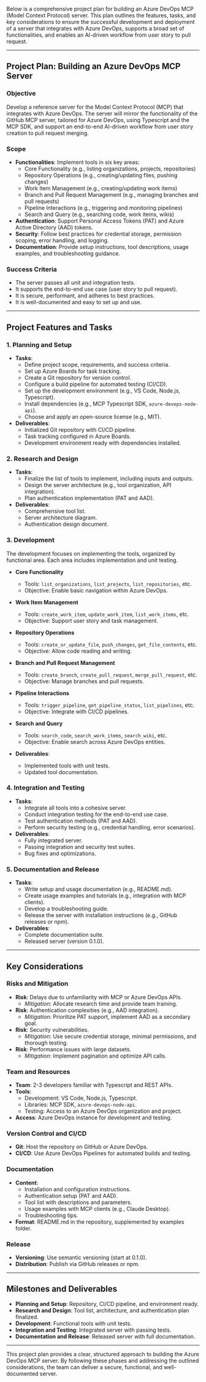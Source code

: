 Below is a comprehensive project plan for building an Azure DevOps MCP (Model Context Protocol) server. This plan outlines the features, tasks, and key considerations to ensure the successful development and deployment of a server that integrates with Azure DevOps, supports a broad set of functionalities, and enables an AI-driven workflow from user story to pull request.

---

## Project Plan: Building an Azure DevOps MCP Server

### Objective

Develop a reference server for the Model Context Protocol (MCP) that integrates with Azure DevOps. The server will mirror the functionality of the GitHub MCP server, tailored for Azure DevOps, using Typescript and the MCP SDK, and support an end-to-end AI-driven workflow from user story creation to pull request merging.

### Scope

- **Functionalities**: Implement tools in six key areas:
  - Core Functionality (e.g., listing organizations, projects, repositories)
  - Repository Operations (e.g., creating/updating files, pushing changes)
  - Work Item Management (e.g., creating/updating work items)
  - Branch and Pull Request Management (e.g., managing branches and pull requests)
  - Pipeline Interactions (e.g., triggering and monitoring pipelines)
  - Search and Query (e.g., searching code, work items, wikis)
- **Authentication**: Support Personal Access Tokens (PAT) and Azure Active Directory (AAD) tokens.
- **Security**: Follow best practices for credential storage, permission scoping, error handling, and logging.
- **Documentation**: Provide setup instructions, tool descriptions, usage examples, and troubleshooting guidance.

### Success Criteria

- The server passes all unit and integration tests.
- It supports the end-to-end use case (user story to pull request).
- It is secure, performant, and adheres to best practices.
- It is well-documented and easy to set up and use.

---

## Project Features and Tasks

### 1. Planning and Setup

- **Tasks**:
  - Define project scope, requirements, and success criteria.
  - Set up Azure Boards for task tracking.
  - Create a Git repository for version control.
  - Configure a build pipeline for automated testing (CI/CD).
  - Set up the development environment (e.g., VS Code, Node.js, Typescript).
  - Install dependencies (e.g., MCP Typescript SDK, `azure-devops-node-api`).
  - Choose and apply an open-source license (e.g., MIT).
- **Deliverables**:
  - Initialized Git repository with CI/CD pipeline.
  - Task tracking configured in Azure Boards.
  - Development environment ready with dependencies installed.

### 2. Research and Design

- **Tasks**:
  - Finalize the list of tools to implement, including inputs and outputs.
  - Design the server architecture (e.g., tool organization, API integration).
  - Plan authentication implementation (PAT and AAD).
- **Deliverables**:
  - Comprehensive tool list.
  - Server architecture diagram.
  - Authentication design document.

### 3. Development

The development focuses on implementing the tools, organized by functional area. Each area includes implementation and unit testing.

- **Core Functionality**

  - Tools: `list_organizations`, `list_projects`, `list_repositories`, etc.
  - Objective: Enable basic navigation within Azure DevOps.

- **Work Item Management**

  - Tools: `create_work_item`, `update_work_item`, `list_work_items`, etc.
  - Objective: Support user story and task management.

- **Repository Operations**

  - Tools: `create_or_update_file`, `push_changes`, `get_file_contents`, etc.
  - Objective: Allow code reading and writing.

- **Branch and Pull Request Management**

  - Tools: `create_branch`, `create_pull_request`, `merge_pull_request`, etc.
  - Objective: Manage branches and pull requests.

- **Pipeline Interactions**

  - Tools: `trigger_pipeline`, `get_pipeline_status`, `list_pipelines`, etc.
  - Objective: Integrate with CI/CD pipelines.

- **Search and Query**

  - Tools: `search_code`, `search_work_items`, `search_wiki`, etc.
  - Objective: Enable search across Azure DevOps entities.

- **Deliverables**:
  - Implemented tools with unit tests.
  - Updated tool documentation.

### 4. Integration and Testing

- **Tasks**:
  - Integrate all tools into a cohesive server.
  - Conduct integration testing for the end-to-end use case.
  - Test authentication methods (PAT and AAD).
  - Perform security testing (e.g., credential handling, error scenarios).
- **Deliverables**:
  - Fully integrated server.
  - Passing integration and security test suites.
  - Bug fixes and optimizations.

### 5. Documentation and Release

- **Tasks**:
  - Write setup and usage documentation (e.g., README.md).
  - Create usage examples and tutorials (e.g., integration with MCP clients).
  - Develop a troubleshooting guide.
  - Release the server with installation instructions (e.g., GitHub releases or npm).
- **Deliverables**:
  - Complete documentation suite.
  - Released server (version 0.1.0).

---

## Key Considerations

### Risks and Mitigation

- **Risk**: Delays due to unfamiliarity with MCP or Azure DevOps APIs.
  - _Mitigation_: Allocate research time and provide team training.
- **Risk**: Authentication complexities (e.g., AAD integration).
  - _Mitigation_: Prioritize PAT support, implement AAD as a secondary goal.
- **Risk**: Security vulnerabilities.
  - _Mitigation_: Use secure credential storage, minimal permissions, and thorough testing.
- **Risk**: Performance issues with large datasets.
  - _Mitigation_: Implement pagination and optimize API calls.

### Team and Resources

- **Team**: 2-3 developers familiar with Typescript and REST APIs.
- **Tools**:
  - Development: VS Code, Node.js, Typescript.
  - Libraries: MCP SDK, `azure-devops-node-api`.
  - Testing: Access to an Azure DevOps organization and project.
- **Access**: Azure DevOps instance for development and testing.

### Version Control and CI/CD

- **Git**: Host the repository on GitHub or Azure DevOps.
- **CI/CD**: Use Azure DevOps Pipelines for automated builds and testing.

### Documentation

- **Content**:
  - Installation and configuration instructions.
  - Authentication setup (PAT and AAD).
  - Tool list with descriptions and parameters.
  - Usage examples with MCP clients (e.g., Claude Desktop).
  - Troubleshooting tips.
- **Format**: README.md in the repository, supplemented by examples folder.

### Release

- **Versioning**: Use semantic versioning (start at 0.1.0).
- **Distribution**: Publish via GitHub releases or npm.

---

## Milestones and Deliverables

- **Planning and Setup**: Repository, CI/CD pipeline, and environment ready.
- **Research and Design**: Tool list, architecture, and authentication plan finalized.
- **Development**: Functional tools with unit tests.
- **Integration and Testing**: Integrated server with passing tests.
- **Documentation and Release**: Released server with full documentation.

---

This project plan provides a clear, structured approach to building the Azure DevOps MCP server. By following these phases and addressing the outlined considerations, the team can deliver a secure, functional, and well-documented server.
